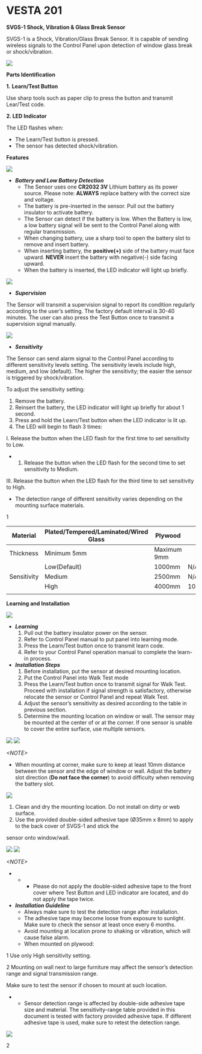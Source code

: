 # VESTA 201

**SVGS-1 Shock, Vibration & Glass Break Sensor**

SVGS-1 is a Shock, Vibration/Glass Break Sensor. It is capable of sending wireless signals to the Control Panel upon detection of window glass break or shock/vibration.

![](<.gitbook/assets/0 (82).jpeg>)

**Parts Identification**

**1.** **Learn/Test Button**

Use sharp tools such as paper clip to press the button and transmit Lear/Test code.

**2. LED Indicator**

The LED flashes when:

* The Learn/Test button is pressed.
* The sensor has detected shock/vibration.

**Features**

![](<.gitbook/assets/1 (61).png>)

* _**Battery and Low Battery Detection**_
  * The Sensor uses one **CR2032 3V** Lithium battery as its power source. Please note: **ALWAYS** replace battery with the correct size and voltage.
  * The battery is pre-inserted in the sensor. Pull out the battery insulator to activate battery.
  * The Sensor can detect if the battery is low. When the Battery is low, a low battery signal will be sent to the Control Panel along with regular transmission.
  * When changing battery, use a sharp tool to open the battery slot to remove and insert battery.
  * When inserting battery, the **positive(+)** side of the battery must face upward. **NEVER** insert the battery with negative(-) side facing upward.
  * When the battery is inserted, the LED indicator will light up briefly.

![](<.gitbook/assets/2 (65).png>)

* _**Supervision**_

The Sensor will transmit a supervision signal to report its condition regularly according to the user’s setting. The factory default interval is 30-40 minutes. The user can also press the Test Button once to transmit a supervision signal manually.

![](<.gitbook/assets/3 (67).png>)

* _**Sensitivity**_

The Sensor can send alarm signal to the Control Panel according to different sensitivity levels setting. The sensitivity levels include high, medium, and low (default). The higher the sensitivity; the easier the sensor is triggered by shock/vibration.

To adjust the sensitivity setting:

1. Remove the battery.
2. Reinsert the battery, the LED indicator will light up briefly for about 1 second.
3. Press and hold the Learn/Test button when the LED indicator is lit up.
4. The LED will begin to flash 3 times:

I. Release the button when the LED flash for the first time to set sensitivity to Low.

*
  1. Release the button when the LED flash for the second time to set sensitivity to Medium.

III. Release the button when the LED flash for the third time to set sensitivity to High.

* The detection range of different sensitivity varies depending on the mounting surface materials.

1

| Material    | Plated/Tempered/Laminated/Wired Glass | Plywood     |        |
| ----------- | ------------------------------------- | ----------- | ------ |
| Thickness   | Minimum 5mm                           | Maximum 9mm |        |
|             | Low(Default)                          | 1000mm      | N/A    |
| Sensitivity | Medium                                | 2500mm      | N/A    |
|             | High                                  | 4000mm      | 1000mm |
|             |                                       |             |        |

**Learning and Installation**

![](<.gitbook/assets/4 (66).png>)

* _**Learning**_
  1. Pull out the battery insulator power on the sensor.
  2. Refer to Control Panel manual to put panel into learning mode.
  3. Press the Learn/Test button once to transmit learn code.
  4. Refer to your Control Panel operation manual to complete the learn-in process.
* _**Installation Steps**_
  1. Before installation, put the sensor at desired mounting location.
  2. Put the Control Panel into Walk Test mode
  3. Press the Learn/Test button once to transmit signal for Walk Test. Proceed with installation if signal strength is satisfactory, otherwise relocate the sensor or Control Panel and repeat Walk Test.
  4. Adjust the sensor’s sensitivity as desired according to the table in previous section.
  5. Determine the mounting location on window or wall. The sensor may be mounted at the center of or at the corner. If one sensor is unable to cover the entire surface, use multiple sensors.

![](<.gitbook/assets/5 (67).png>) ![](<.gitbook/assets/6 (47).png>)

_\<NOTE>_

* When mounting at corner, make sure to keep at least 10mm distance between the sensor and the edge of window or wall. Adjust the battery slot direction (**Do not face the corner**) to avoid difficulty when removing the battery slot.

![](<.gitbook/assets/7 (42).png>)

1. Clean and dry the mounting location. Do not install on dirty or web surface.
2. Use the provided double-sided adhesive tape (Ø35mm x 8mm) to apply to the back cover of SVGS-1 and stick the

sensor onto window/wall.

![](<.gitbook/assets/8 (42).png>) ![](<.gitbook/assets/9 (30).jpeg>)

_\<NOTE>_

*
  *
    * Please do not apply the double-sided adhesive tape to the front cover where Test Button and LED indicator are located, and do not apply the tape twice.
* _**Installation Guideline**_
  * Always make sure to test the detection range after installation.
  * The adhesive tape may become loose from exposure to sunlight. Make sure to check the sensor at least once every 6 months.
  * Avoid mounting at location prone to shaking or vibration, which will cause false alarm.
  * When mounted on plywood:

1 Use only High sensitivity setting.

2 Mounting on wall next to large furniture may affect the sensor’s detection range and signal transmission range.

Make sure to test the sensor if chosen to mount at such location.

*
  * Sensor detection range is affected by double-side adhesive tape size and material. The sensitivity-range table provided in this document is tested with factory provided adhesive tape. If different adhesive tape is used, make sure to retest the detection range.

![](<.gitbook/assets/10 (42).png>)

2
